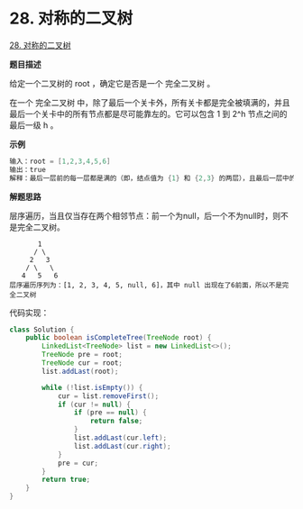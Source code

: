# 28. 对称的二叉树

[28. 对称的二叉树](https://leetcode.cn/problems/dui-cheng-de-er-cha-shu-lcof/)

**题目描述**

给定一个二叉树的 root ，确定它是否是一个 完全二叉树 。

在一个 完全二叉树 中，除了最后一个关卡外，所有关卡都是完全被填满的，并且最后一个关卡中的所有节点都是尽可能靠左的。它可以包含 1 到 2^h 节点之间的最后一级 h 。

**示例**

```java
输入：root = [1,2,3,4,5,6]
输出：true
解释：最后一层前的每一层都是满的（即，结点值为 {1} 和 {2,3} 的两层），且最后一层中的所有结点（{4,5,6}）都尽可能地向左。
```

**解题思路**

层序遍历，当且仅当存在两个相邻节点：前一个为null，后一个不为null时，则不是完全二叉树。

```
       1
      / \
     2   3
    / \   \
   4   5   6
层序遍历序列为：[1, 2, 3, 4, 5, null, 6]，其中 null 出现在了6前面，所以不是完全二叉树
```

代码实现：

```java
class Solution {
    public boolean isCompleteTree(TreeNode root) {
        LinkedList<TreeNode> list = new LinkedList<>();
        TreeNode pre = root;
        TreeNode cur = root;
        list.addLast(root);

        while (!list.isEmpty()) {
            cur = list.removeFirst();
            if (cur != null) {
                if (pre == null) {
                    return false;
                }
                list.addLast(cur.left);
                list.addLast(cur.right);
            }
            pre = cur;
        }
        return true;
    }
}
```

